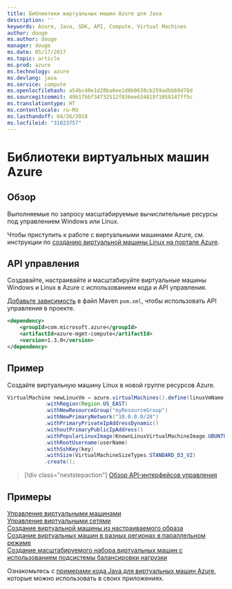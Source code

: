 ```yaml
---
title: Библиотеки виртуальных машин Azure для Java
description: ''
keywords: Azure, Java, SDK, API, Compute, Virtual Machines
author: douge
ms.author: douge
manager: douge
ms.date: 05/17/2017
ms.topic: article
ms.prod: azure
ms.technology: azure
ms.devlang: java
ms.service: compute
ms.openlocfilehash: a54bc40e1d28ba6ee1d8b0638cb259adbb69d78d
ms.sourcegitcommit: 49b17bbf34732512f836ee634818f1058147ff5c
ms.translationtype: HT
ms.contentlocale: ru-RU
ms.lasthandoff: 04/26/2018
ms.locfileid: "31823757"
---
```

# <a name="azure-virtual-machine-libraries"></a>Библиотеки виртуальных машин Azure

## <a name="overview"></a>Обзор

Выполняемые по запросу масштабируемые вычислительные ресурсы под управлением Windows или Linux.

Чтобы приступить к работе с виртуальными машинами Azure, см. инструкции по [созданию виртуальной машины Linux на портале Azure](/azure/virtual-machines/linux/quick-create-portal).

## <a name="management-api"></a>API управления

Создавайте, настраивайте и масштабируйте виртуальные машины Windows и Linux в Azure с использованием кода и API управления.

[Добавьте зависимость](https://maven.apache.org/guides/getting-started/index.html#How_do_I_use_external_dependencies) в файл Maven `pom.xml`, чтобы использовать API управления в проекте.  

```XML
<dependency>
    <groupId>com.microsoft.azure</groupId>
    <artifactId>azure-mgmt-compute</artifactId>
    <version>1.3.0</version>
</dependency>
```   


## <a name="example"></a>Пример

Создайте виртуальную машину Linux в новой группе ресурсов Azure.

```java
VirtualMachine newLinuxVm = azure.virtualMachines().define(linuxVmName)
            .withRegion(Region.US_EAST)
            .withNewResourceGroup("myResourceGroup")
            .withNewPrimaryNetwork("10.0.0.0/28")
            .withPrimaryPrivateIpAddressDynamic()
            .withoutPrimaryPublicIpAddress()
            .withPopularLinuxImage(KnownLinuxVirtualMachineImage.UBUNTU_SERVER_16_04_LTS)
            .withRootUsername(userName)
            .withSshKey(key)
            .withSize(VirtualMachineSizeTypes.STANDARD_D3_V2)
            .create();
```

> [!div class="nextstepaction"]
> [Обзор API-интерфейсов управления](/java/api/overview/azure/virtualmachines/management)


## <a name="samples"></a>Примеры

[Управление виртуальными машинами][1]   
[Управление виртуальными сетями][6]   
[Создание виртуальной машины из настраиваемого образа][2]   
[Создание виртуальных машин в разных регионах в параллельном режиме][5]    
[Создание масштабируемого набора виртуальных машин с использованием подсистемы балансировки нагрузки][7]    

[1]: ../docs-ref-conceptual/java-sdk-manage-virtual-machines.md
[2]: https://azure.microsoft.com/resources/samples/managed-disk-java-create-virtual-machine-using-custom-image/
[5]: ../docs-ref-conceptual/java-sdk-virtual-machines-in-parallel.md
[6]: ../docs-ref-conceptual/java-sdk-manage-virtual-networks.md
[7]: ../docs-ref-conceptual/java-sdk-manage-vm-scalesets.md

Ознакомьтесь с [примерами кода Java для виртуальных машин Azure](https://azure.microsoft.com/resources/samples/?platform=java&term=VM), которые можно использовать в своих приложениях.